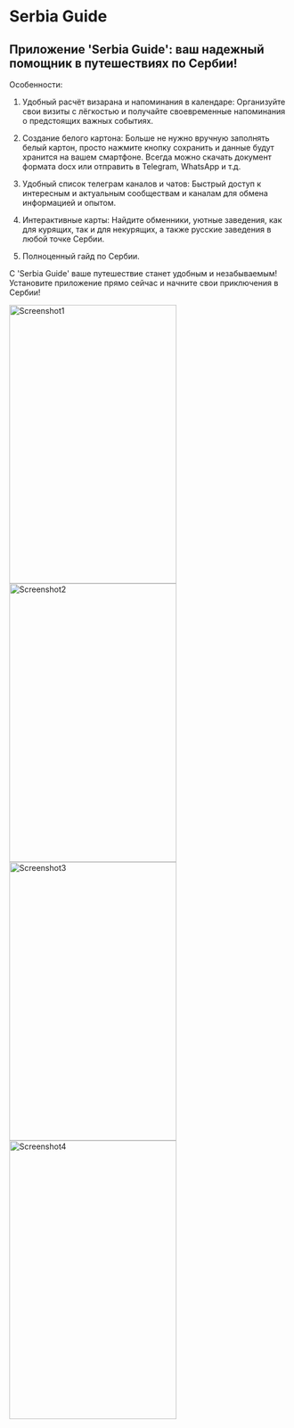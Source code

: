 # Serbia Guide

## Приложение 'Serbia Guide': ваш надежный помощник в путешествиях по Сербии!

Особенности:

1) Удобный расчёт визарана и напоминания в календаре: Организуйте свои визиты с лёгкостью и получайте своевременные напоминания о предстоящих важных событиях.

2) Создание белого картона: Больше не нужно вручную заполнять белый картон, просто нажмите кнопку сохранить и данные будут хранится на вашем смартфоне. Всегда можно скачать документ формата docx или отправить в Telegram, WhatsApp и т.д.

3) Удобный список телеграм каналов и чатов: Быстрый доступ к интересным и актуальным сообществам и каналам для обмена информацией и опытом.

4) Интерактивные карты: Найдите обменники, уютные заведения, как для курящих, так и для некурящих, а также русские заведения в любой точке Сербии.

5) Полноценный гайд по Сербии.

С 'Serbia Guide' ваше путешествие станет удобным и незабываемым! Установите приложение прямо сейчас и начните свои приключения в Сербии!

<img src="https://github.com/ialakey/srbguide/assets/56916175/2aee3197-a408-4907-a6ca-00eef0826350" width="300" height="500" alt="Screenshot1">
<img src="https://github.com/ialakey/srbguide/assets/56916175/449a76d0-b44c-4c55-9076-7d620a60be67" width="300" height="500" alt="Screenshot2">
<img src="https://github.com/ialakey/srbguide/assets/56916175/cd18313e-de30-4a13-a04e-aa1c9d8ae182" width="300" height="500" alt="Screenshot3">
<img src="https://github.com/ialakey/srbguide/assets/56916175/a19ad8a2-0af9-4b3d-b5e6-4dd1faba9c44" width="300" height="500" alt="Screenshot4">
